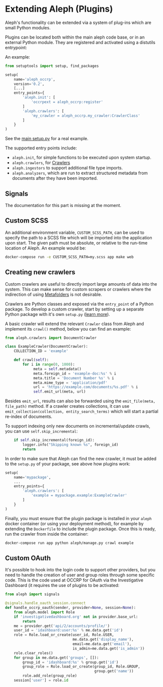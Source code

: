 # Extending Aleph (Plugins)

Aleph's functionality can be extended via a system of plug-ins which are small
Python modules.

Plugins can be located both within the main aleph code base, or in an external
Python module. They are registered and activated using a distutils entrypoint:

An example:

```python
from setuptools import setup, find_packages

setup(
    name='aleph_occrp',
    version='0.2',
    [...]
    entry_points={
        'aleph.init': [
            'occrpext = aleph_occrp:register'
        ]
        'aleph.crawlers': [
            'my_crawler = aleph_occrp.my_crawler:CrawlerClass'
        ]
    }
)
```

See the
[main setup.py](https://github.com/alephdata/aleph/blob/master/setup.py) for a real
example.

The supported entry points include:

* ``aleph.init``, for simple functions to be executed upon system startup.
* ``aleph.crawlers``, for [Crawlers](#crawlers)
* ``aleph.ingestors`` to support additional file type imports.
* ``aleph.analyzers``, which are run to extract structured metadata from documents after they have been imported.

## Signals

The documentation for this part is missing at the moment.

## Custom SCSS

An additional environment variable, ``CUSTOM_SCSS_PATH``, can be used to
specify the path to a SCSS file which will be imported into the application
upon start. The given path must be  absolute, or relative to the run-time
location of Aleph. An example would be:

```bash
docker-compose run -e CUSTOM_SCSS_PATH=my.scss app make web
```

## Creating new crawlers

Custom crawlers are useful to directly import large amounts of data into the
system. This can make sense for custom scrapers or crawlers where the
indirection of using [Metafolders](glossary.md#metafolders) is not desirable.

Crawlers are Python classes and exposed via the `entry_point` of a Python
package. To develop a custom crawler, start by setting up a separate Python
package with it's own `setup.py` ([learn
more](https://python-packaging.readthedocs.io/en/latest/)).

A basic crawler will extend the relevant `Crawler` class from Aleph and
implement its `crawl()` method, below you can find an example:

```python
from aleph.crawlers import DocumentCrawler

class ExampleCrawler(DocumentCrawler):
    COLLECTION_ID = 'example'

    def crawl(self):
	    for i in range(0, 1000):
		     meta = self.metadata()
	         meta.foreign_id = 'example-doc:%s' % i
             meta.title = 'Document Number %s' % i
             meta.mime_type = 'application/pdf'
             url = 'https://example.com/documents/%s.pdf' % i
             self.emit_url(meta, url)
```

Besides `emit_url`, results can also be forwarded using the `emit_file(meta,
file_path)` method. If a crawler creates collections, it can use
`emit_collection(collection, entity_search_terms)` which will start a partial
re-index of documents.

To support indexing only new documents on incremental/update crawls, you can
use `self.skip_incremental`:

```python
    if self.skip_incremental(foreign_id):
        logger.info("Skipping known %s", foreign_id)
        return
```

In order to make sure that Aleph can find the new crawler, it must be added
to the `setup.py` of your package, see above how plugins work:

```python
setup(
    name='mypackage',
    ...
    entry_points={
        'aleph.crawlers': [
            'example = mypackage.example:ExampleCrawler'
        ]
    }
)
```

Finally, you must ensure that the plugin package is installed in your `aleph`
docker container (or using your deployment method), for example by extending
the `Dockerfile` to include the plugin package. Once this is ready, run the
crawler from inside the container:

```bash
docker-compose run app python aleph/manage.py crawl example
```

## Custom OAuth

It's possible to hook into the login code to support other providers, but you
need to handle the creation of user and group roles through some specific code.
This is the code used at OCCRP for OAuth via the Investigative Dashboard (it
requires the use of plugins to be activated:

```python
from aleph import signals

@signals.handle_oauth_session.connect
def handle_occrp_oauth(sender, provider=None, session=None):
    from aleph.model import Role
    if 'investigativedashboard.org' not in provider.base_url:
        return
    me = provider.get('api/2/accounts/profile/')
    user_id = 'idashboard:user:%s' % me.data.get('id')
    role = Role.load_or_create(user_id, Role.USER,
                               me.data.get('display_name'),
                               email=me.data.get('email'),
                               is_admin=me.data.get('is_admin'))
    role.clear_roles()
    for group in me.data.get('groups', []):
        group_id = 'idashboard:%s' % group.get('id')
        group_role = Role.load_or_create(group_id, Role.GROUP,
                                         group.get('name'))
        role.add_role(group_role)
    session['user'] = role.id
```
